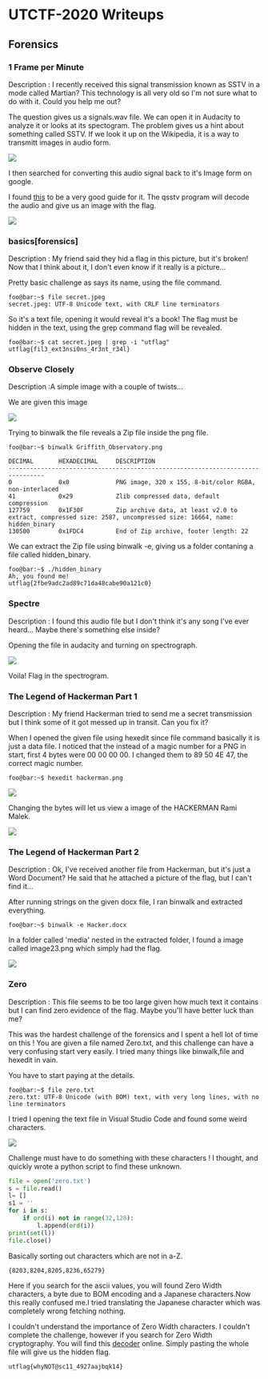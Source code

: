 # UTCTF-2020 Writeups

## Forensics

### 1 Frame per Minute

Description : I recently received this signal transmission known as SSTV in a mode called Martian? This technology is all very old so I'm not sure what to do with it. Could you help me out?

The question gives us a signals.wav file. We can open it in Audacity to analyze it or looks at its spectogram.
The problem gives us a hint about something called SSTV.
If we look it up on the Wikipedia, it is a way to transmitt images in audio form.

![](./images/1framescreen.png)

I then searched for converting this audio signal back to it's Image form on google.

I found [this](https://ourcodeworld.com/articles/read/956/how-to-convert-decode-a-slow-scan-television-transmissions-sstv-audio-file-to-images-using-qsstv-in-ubuntu-18-04) to be a very good guide for it.
The qsstv program will decode the audio and give us an image with the flag.

![](./images/1frame.png)

### basics[forensics]

Description : My friend said they hid a flag in this picture, but it's broken! Now that I think about it, I don't even know if it really is a picture...

Pretty basic challenge as says its name, using the file  command.

```console
foo@bar:~$ file secret.jpeg
secret.jpeg: UTF-8 Unicode text, with CRLF line terminators
```

So it's a text file, opening it would reveal it's a book!
The flag must be hidden in the text, using the grep command flag will be revealed.
```console
foo@bar:~$ cat secret.jpeg | grep -i "utflag"
utflag{fil3_ext3nsi0ns_4r3nt_r34l}
```

### Observe Closely

Description :A simple image with a couple of twists...

We are given this image

![](./Observe_Closely/Griffith_Observatory.png)

Trying to binwalk the file reveals a Zip file inside the png file.
```console
foo@bar:~$ binwalk Griffith_Observatory.png 

DECIMAL       HEXADECIMAL     DESCRIPTION
--------------------------------------------------------------------------------
0             0x0             PNG image, 320 x 155, 8-bit/color RGBA, non-interlaced
41            0x29            Zlib compressed data, default compression
127759        0x1F30F         Zip archive data, at least v2.0 to extract, compressed size: 2587, uncompressed size: 16664, name: hidden_binary
130500        0x1FDC4         End of Zip archive, footer length: 22
```

We can extract the Zip file using binwalk -e, giving us a folder contaning a file called hidden_binary.

```console
foo@bar:~$ ./hidden_binary 
Ah, you found me!
utflag{2fbe9adc2ad89c71da48cabe90a121c0}
```
### Spectre

Description : I found this audio file but I don't think it's any song I've ever heard... Maybe there's something else inside?

Opening the file in audacity and turning on spectrograph.

![](./images/spectrescreen.png)

Voila! Flag in the spectrogram.

### The Legend of Hackerman Part 1

Description : My friend Hackerman tried to send me a secret transmission but I think some of it got messed up in transit. Can you fix it?

When I opened the given file using hexedit since file command basically it is just a data file.
I noticed that the instead of a magic number for a PNG in start, first 4 bytes were 00 00 00 00.
I changed them to 89 50 4E 47, the correct magic number.
```console
foo@bar:~$ hexedit hackerman.png
```

![](./images/legend1screen.png)

Changing the bytes will let us view a image of the HACKERMAN Rami Malek.

![](./The_Legend_of_Hackerman_Pt._1/correct.png)

### The Legend of Hackerman Part 2

Description : Ok, I've received another file from Hackerman, but it's just a Word Document? He said that he attached a picture of the flag, but I can't find it...

After running strings on the given docx file, I ran binwalk and extracted everything.
```console
foo@bar:~$ binwalk -e Hacker.docx
```

In a folder called 'media' nested in the extracted folder, I found a image called image23.png which simply had the flag.

![](The_Legend_of_Hackerman_Pt._2/_Hacker.docx.extracted/word/media/image23.png)

### Zero

Description : This file seems to be too large given how much text it contains but I can find zero evidence of the flag. Maybe you'll have better luck than me?

This was the hardest challenge of the forensics and I spent a hell lot of time on this !
You are given a file named Zero.txt, and this challenge can have a very confusing start very easily. I tried many things like binwalk,file and hexedit in vain.

You have to start paying at the details.

```console
foo@bar:~$ file zero.txt
zero.txt: UTF-8 Unicode (with BOM) text, with very long lines, with no line terminators
```

I tried I opening the text file in Visual Studio Code and found some weird characters.

![](./images/zeroscreen.png)

Challenge must have to do something with these characters ! I thought, and quickly wrote a python script to find these unknown.
```python
file = open('zero.txt')
s = file.read()
l= []
s1 = ''
for i in s:
    if ord(i) not in range(32,128):
        l.append(ord(i))
print(set(l))
file.close()
```
Basically sorting out characters which are not in a-Z.

```
{8203,8204,8205,8236,65279}
```

Here if you search for the ascii values, you will found Zero Width characters, a byte due to BOM encoding and a Japanese characters.Now this really confused me.I tried translating the Japanese character which was completely wrong fetching nothing.

I couldn't understand the importance of Zero Width characters. I couldn't complete the challenge, however if you search for Zero Width cryptography. You will find this [decoder](https://330k.github.io/misc_tools/unicode_steganography.html) online.
Simply pasting the whole file will give us the hidden flag.

```utflag{whyNOT@sc11_4927aajbqk14}```